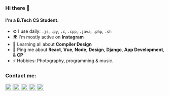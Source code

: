 ### Hi there 👋

#### I'm a B.Tech CS Student.

- ⚙️ I use daily: `.js`, `.py`, `.c`, `.cpp`, `.java`, `.php`, `.sh`
- 🌍 I'm mostly active on **Instagram**
- 🌱 Learning all about **Compiler Design**
- 💬 Ping me about **React**, **Vue**, **Node**, **Design**, **Django**, **App Development**, & **CP**
- ⚡️ Hobbies: Photography, programming & music.

### Contact me:

[<img align="left" alt="Saheb Giri | LinkedIn" width="22px" src="https://cdn.jsdelivr.net/npm/simple-icons@v3/icons/linkedin.svg" />][linkedin]
[<img align="left" alt="Saheb Giri | Twitter" width="22px" src="https://cdn.jsdelivr.net/npm/simple-icons@v3/icons/twitter.svg" />][twitter]
[<img align="left" alt="Saheb Giri | Instagram" width="22px" src="https://cdn.jsdelivr.net/npm/simple-icons@v3/icons/instagram.svg" />][instagram]
[<img align="left" alt="Saheb Giri | Facebook" width="22px" src="https://cdn.jsdelivr.net/npm/simple-icons@v3/icons/facebook.svg" />][facebook]
[<img align="left" alt="Saheb Giri | YouTube" width="22px" src="https://cdn.jsdelivr.net/npm/simple-icons@v3/icons/youtube.svg" />][youtube]

[linkedin]: https://www.linkedin.com/in/iamsahebgiri/
[twitter]: https://twitter.com/iamsahebgiri
[instagram]: https://instagram.com/iamsahebgiri
[facebook]: https://facebook.com/iamsahebgiri
[youtube]: https://www.youtube.com/channel/UC9VTm-aiiHa4uUMWAgYtcHg
